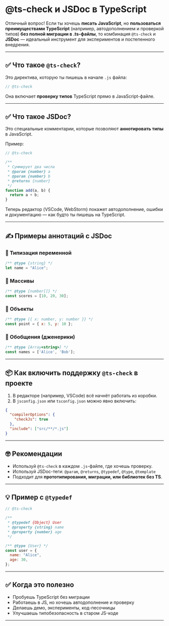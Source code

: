 # @ts-check и JSDoc в TypeScript

Отличный вопрос! Если ты хочешь **писать JavaScript**, но **пользоваться преимуществами TypeScript** (например, автодополнением и проверкой типов) **без полной миграции в .ts-файлы**, то комбинация `@ts-check` и **JSDoc** — идеальный инструмент для экспериментов и постепенного внедрения.

---

## ✅ Что такое `@ts-check`?

Это директива, которую ты пишешь в начале `.js` файла:

```js
// @ts-check
```

Она включает **проверку типов** TypeScript прямо в JavaScript-файле.

---

## ✅ Что такое JSDoc?

Это специальные комментарии, которые позволяют **аннотировать типы** в JavaScript.

Пример:

```js
// @ts-check

/**
 * Суммирует два числа
 * @param {number} a
 * @param {number} b
 * @returns {number}
 */
function add(a, b) {
  return a + b;
}
```

Теперь редактор (VSCode, WebStorm) покажет автодополнение, ошибки и документацию — как будто ты пишешь на TypeScript.

---

## ✍️ Примеры аннотаций с JSDoc

### 📌 Типизация переменной

```js
/** @type {string} */
let name = "Alice";
```

### 📌 Массивы

```js
/** @type {number[]} */
const scores = [10, 20, 30];
```

### 📌 Объекты

```js
/** @type {{ x: number, y: number }} */
const point = { x: 5, y: 10 };
```

### 📌 Обобщения (дженерики)

```js
/** @type {Array<string>} */
const names = ['Alice', 'Bob'];
```

---

## 📦 Как включить поддержку `@ts-check` в проекте

1. В редакторе (например, VSCode) всё начнёт работать из коробки.
2. В `jsconfig.json` или `tsconfig.json` можно явно включить:

```json
{
  "compilerOptions": {
    "checkJs": true
  },
  "include": ["src/**/*.js"]
}
```

---

## 🤓 Рекомендации

* Используй `@ts-check` в каждом `.js`-файле, где хочешь проверку.
* Используй JSDoc-теги: `@param`, `@returns`, `@typedef`, `@type`, `@template`
* Подходит для **прототипирования, миграции, или библиотек без TS**.

---

## 💡 Пример с `@typedef`

```js
// @ts-check

/**
 * @typedef {Object} User
 * @property {string} name
 * @property {number} age
 */

/** @type {User} */
const user = {
  name: "Alice",
  age: 30,
};
```

---

## ✅ Когда это полезно

* Пробуешь TypeScript без миграции
* Работаешь в JS, но хочешь автодополнение и проверку
* Делаешь демо, эксперименты, код-песочницы
* Улучшаешь типобезопасность в старом JS-коде

---


